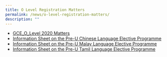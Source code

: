 ```yaml
---
title: O Level Registration Matters
permalink: /news/o-level-registration-matters/
description: ""
---
```


*   <a href="/files/News/GCE_O_Level%202020%20Matters.pdf" target="_blank">GCE_O_Level 2020 Matters</a>
*   <a href="/files/News/Information%20Sheet%20on%20the%20Pre-U%20Chinese%20Language%20Elective%20Programme.pdf" target="_blank">Information Sheet on the Pre-U Chinese Language Elective Programme</a>
*   <a href="/files/News/Information%20Sheet%20on%20the%20Pre-U%20Malay%20Language%20Elective%20Programme.pdf" target="_blank">Information Sheet on the Pre-U Malay Language Elective Programme</a>
*   <a href="/files/News/Information%20Sheet%20on%20the%20Pre-U%20Tamil%20Language%20Elective%20Programme.pdf" target="_blank">Information Sheet on the Pre-U Tamil Language Elective Programme</a>